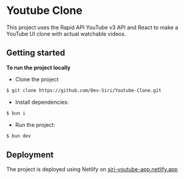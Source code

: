 # Youtube Clone

This project uses the Rapid API YouTube v3 API and React to make a YouTube UI clone with actual watchable videos.

## Getting started

**To run the project locally**

- Clone the project

```sh
$ git clone https://github.com/Dev-Siri/Youtube-Clone.git
```

- Install dependencies:

```sh
$ bun i
```

- Run the project:

```sh
$ bun dev
```

## Deployment

The project is deployed using Netlify on [siri-youtube-app.netlify.app](https://siri-youtube-app.netlify.app)

